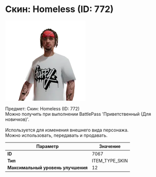 # Скин: Homeless (ID: 772)

![Item Image](../img/7067.webp?raw=true)

Предмет: Скин: Homeless (ID: 772)<br>Можно получить при выполнении BattlePass 'Приветственный (Для новичков)'.<br><br>Используется для изменения внешнего вида персонажа.<br>Можно использовать, передавать и продавать.


| Параметр | Значение |
|----------|----------|
| **ID** | 7067 |
| **Тип** | ITEM_TYPE_SKIN |
| **Максимальный уровень улучшения** | 12 |

